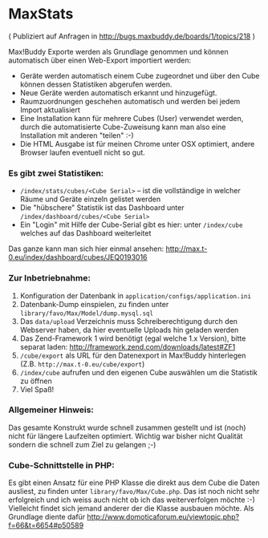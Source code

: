 MaxStats
========

( Publiziert auf Anfragen in http://bugs.maxbuddy.de/boards/1/topics/218 )

Max!Buddy Exporte werden als Grundlage genommen und können automatisch über einen Web-Export importiert werden:

- Geräte werden automatisch einem Cube zugeordnet und über den Cube können dessen Statistiken abgerufen werden.
- Neue Geräte werden automatisch erkannt und hinzugefügt.
- Raumzuordnungen geschehen automatisch und werden bei jedem Import aktualisiert
- Eine Installation kann für mehrere Cubes (User) verwendet werden, durch die automatisierte Cube-Zuweisung kann man also eine Installation mit anderen "teilen" :-)
- Die HTML Ausgabe ist für meinen Chrome unter OSX optimiert, andere Browser laufen eventuell nicht so gut.

### Es gibt zwei Statistiken:

- `/index/stats/cubes/<Cube Serial>` – ist die vollständige in welcher Räume und Geräte einzeln gelistet werden
- Die "hübschere" Statistik ist das Dashboard unter `/index/dashboard/cubes/<Cube Serial>`
- Ein "Login" mit Hilfe der Cube-Serial gibt es hier: unter `/index/cube` welches auf das Dashboard weiterleitet

Das ganze kann man sich hier einmal ansehen: http://max.t-0.eu/index/dashboard/cubes/JEQ0193016

### Zur Inbetriebnahme:

1. Konfiguration der Datenbank in `application/configs/application.ini`
2. Datenbank-Dump einspielen, zu finden unter `library/favo/Max/Model/dump.mysql.sql`
3. Das `data/upload` Verzeichnis muss Schreiberechtigung durch den Webserver haben, da hier eventuelle Uploads hin geladen werden
4. Das Zend-Framework 1 wird benötigt (egal welche 1.x Version), bitte separat laden: http://framework.zend.com/downloads/latest#ZF1
5. `/cube/export` als URL für den Datenexport in Max!Buddy hinterlegen (Z.B. `http://max.t-0.eu/cube/export`)
6. `/index/cube` aufrufen und den eigenen Cube auswählen um die Statistik zu öffnen
7. Viel Spaß!

### Allgemeiner Hinweis:

Das gesamte Konstrukt wurde schnell zusammen gestellt und ist (noch) nicht für längere Laufzeiten optimiert. Wichtig war bisher nicht Qualität sondern die schnell zum Ziel zu gelangen ;-)

### Cube-Schnittstelle in PHP:

Es gibt einen Ansatz für eine PHP Klasse die direkt aus dem Cube die Daten ausliest, zu finden unter `library/favo/Max/Cube.php`. Das ist noch nicht sehr erfolgreich und ich weiss auch nicht ob ich das weiterverfolgen möchte :-)
Vielleicht findet sich jemand anderer der die Klasse ausbauen möchte. Als Grundlage diente dafür http://www.domoticaforum.eu/viewtopic.php?f=66&t=6654#p50589
